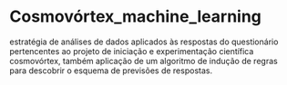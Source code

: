 # Cosmovórtex_machine_learning
estratégia de análises de dados aplicados às respostas do questionário pertencentes ao projeto de iniciação e experimentação científica cosmovórtex, também aplicação de um algoritmo de indução de regras para descobrir o esquema de previsões de respostas.

